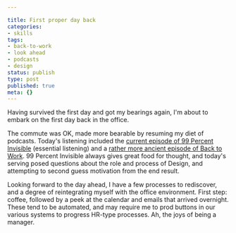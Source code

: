 ```yaml
---

title: First proper day back
categories:
- skills
tags:
- back-to-work
- look ahead
- podcasts
- design
status: publish
type: post
published: true
meta: {}
---
```


Having survived the first day and got my bearings again, I'm about to embark
on the first day back in the office.<!-- more -->

The commute was OK, made more bearable by
resuming my diet of podcasts. Today's listening included the
<a target="_blank" href="http://99percentinvisible.org/episode/genesis-object/">current episode of 99 Percent Invisible</a>
(essential listening) and a
<a target="_blank" href="http://5by5.tv/b2w/178">rather more ancient episode of Back to Work</a>.
99 Percent Invisible always gives great food for thought, and today's serving
posed questions about the role and process of Design, and attempting to second
guess motivation from the end result.

Looking forward to the day ahead, I have a few processes to rediscover, and a
degree of reintegrating myself with the office environment. First step: coffee,
followed by a peek at the calendar and emails that arrived overnight. These
tend to be automated, and may require me to prod buttons in our various systems to progress HR-type processes. Ah, the joys of being a manager.
